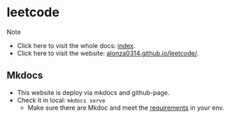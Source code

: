 # leetcode

> [!Note]
>
> - Click here to visit the whole docs: [index](/docs/index.md).
> - Click here to visit the website: [alonza0314.github.io/leetcode/](https://alonza0314.github.io/leetcode/).

## Mkdocs

- This website is deploy via mkdocs and github-page.
- Check it in local: `mkdocs serve`
    - Make sure there are Mkdoc and meet the [requirements](/requirements.txt) in your env.
